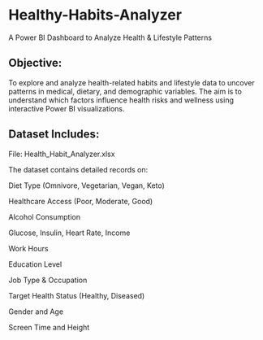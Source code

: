 # Healthy-Habits-Analyzer
A Power BI Dashboard to Analyze Health &amp; Lifestyle Patterns

## Objective:
To explore and analyze health-related habits and lifestyle data to uncover patterns in medical, dietary, and demographic variables. The aim is to understand which factors influence health risks and wellness using interactive Power BI visualizations.

## Dataset Includes:

File: Health_Habit_Analyzer.xlsx

The dataset contains detailed records on:

Diet Type (Omnivore, Vegetarian, Vegan, Keto)

Healthcare Access (Poor, Moderate, Good)

Alcohol Consumption

Glucose, Insulin, Heart Rate, Income

Work Hours

Education Level

Job Type & Occupation

Target Health Status (Healthy, Diseased)

Gender and Age

Screen Time and Height
